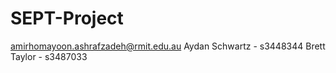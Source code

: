 # SEPT-Project
amirhomayoon.ashrafzadeh@rmit.edu.au
Aydan Schwartz - s3448344
Brett Taylor - s3487033
